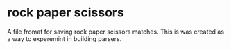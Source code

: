 rock paper scissors
=

A file fromat for saving rock paper scissors matches.
This is was created as a way to experemint in building parsers.

